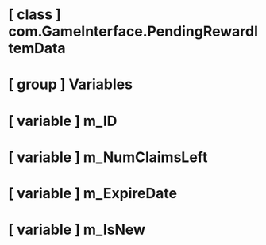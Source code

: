 # [ class ] com.GameInterface.PendingRewardItemData

# [ group ] Variables

# [ variable ] m_ID

# [ variable ] m_NumClaimsLeft

# [ variable ] m_ExpireDate

# [ variable ] m_IsNew

